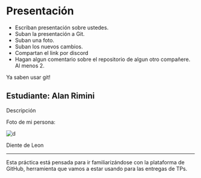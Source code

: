 # Presentación

- Escriban presentación sobre ustedes.
- Suban la presentación a Git.
- Suban una foto.
- Suban los nuevos cambios.
- Compartan el link por discord
- Hagan algun comentario sobre el repositorio de algun otro compañere. Al menos 2.

Ya saben usar git!


## Estudiante: Alan Rimini

Descripción

Foto de mi persona:

![d](https://www.hogarmania.com/archivos/202211/que-es-un-arbol-tipos-caracteristicas-xl-668x400x80xX-1.jpg)

Diente de Leon

------

Esta práctica está pensada para ir familiarizándose con la plataforma de GitHub, herramienta que vamos a estar usando para las entregas de TPs.

